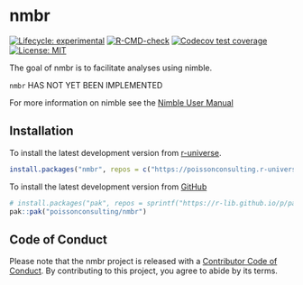 
<!-- README.md is generated from README.Rmd. Please edit that file -->

# nmbr

<!-- badges: start -->

[![Lifecycle:
experimental](https://img.shields.io/badge/lifecycle-experimental-orange.svg)](https://lifecycle.r-lib.org/articles/stages.html#experimental)
[![R-CMD-check](https://github.com/poissonconsulting/nmbr/actions/workflows/R-CMD-check.yaml/badge.svg)](https://github.com/poissonconsulting/nmbr/actions/workflows/R-CMD-check.yaml)
[![Codecov test
coverage](https://codecov.io/gh/poissonconsulting/nmbr/graph/badge.svg)](https://app.codecov.io/gh/poissonconsulting/nmbr)
[![License:
MIT](https://img.shields.io/badge/License-MIT-blue.svg)](https://opensource.org/licenses/MIT)
<!-- badges: end -->

The goal of nmbr is to facilitate analyses using nimble.

`nmbr` HAS NOT YET BEEN IMPLEMENTED

For more information on nimble see the [Nimble User
Manual](https://r-nimble.org/html_manual/cha-welcome-nimble.html)

## Installation

To install the latest development version from
[r-universe](https://poissonconsulting.r-universe.dev/nmbr).

``` r
install.packages("nmbr", repos = c("https://poissonconsulting.r-universe.dev", "https://cloud.r-project.org"))
```

To install the latest development version from
[GitHub](https://github.com/poissonconsulting/nmbr)

``` r
# install.packages("pak", repos = sprintf("https://r-lib.github.io/p/pak/stable/%s/%s/%s", .Platform$pkgType, R.Version()$os, R.Version()$arch))
pak::pak("poissonconsulting/nmbr")
```

## Code of Conduct

Please note that the nmbr project is released with a [Contributor Code
of
Conduct](https://poissonconsulting.github.io/nmbr/CODE_OF_CONDUCT.html).
By contributing to this project, you agree to abide by its terms.
